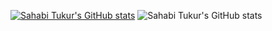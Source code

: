 [![Sahabi Tukur's GitHub stats](https://github-readme-stats.vercel.app/api?username=Sahabitukur01)](https://github.com/sahabitukur01/github-readme-stats)
![Sahabi Tukur's GitHub stats](https://github-readme-stats.vercel.app/api?username=Sahabitukur01&show_icons=true)
